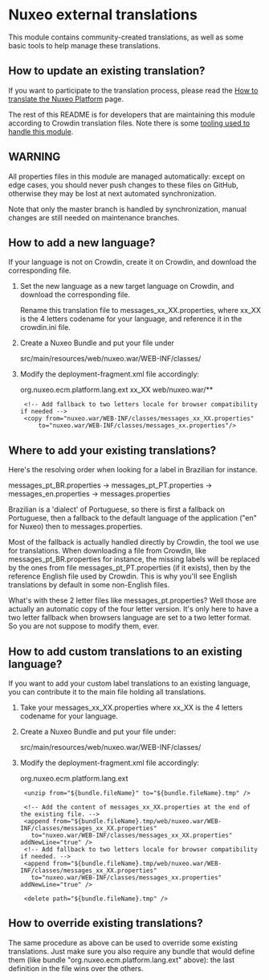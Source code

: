 # Nuxeo external translations

This module contains community-created translations, as well as some basic
tools to help manage these translations.

## How to update an existing translation?

If you want to participate to the translation process, please read the
[How to translate the Nuxeo Platform](http://doc.nuxeo.com/x/dAQz)
page.

The rest of this README is for developers that are maintaining this
module according to Crowdin translation files. Note there is some
[tooling used to handle this
module](https://github.com/nuxeo/tools-nuxeo-crowdin/).

## WARNING

All properties files in this module are managed automatically: except
on edge cases, you should never push changes to these files on GitHub,
otherwise they may be lost at next automated synchronization.

Note that only the master branch is handled by synchronization, manual
changes are still needed on maintenance branches.


## How to add a new language?

If your language is not on Crowdin, create it on Crowdin, and download
the corresponding file.

1. Set the new language as a new target language on Crowdin, and download
   the corresponding file.

   Rename this translation file to messages_xx_XX.properties, where xx_XX is the 4 letters
codename for your language, and reference it in the crowdin.ini file.

2. Create a Nuxeo Bundle and put your file under

    src/main/resources/web/nuxeo.war/WEB-INF/classes/

3. Modify the deployment-fragment.xml file accordingly:

    <?xml version="1.0"?>
    <fragment version="1">
      <require>org.nuxeo.ecm.platform.lang.ext</require>

      <extension target="faces-config#APPLICATION_LOCALE">
        <locale-config>
          <supported-locale>xx_XX</supported-locale><!-- Your custom locale -->
        </locale-config>
      </extension>

      <install>
        <!-- Unzip the contents of our nuxeo.war into the real nuxeo.war on the server -->
        <unzip from="${bundle.fileName}" to="/" prefix="web">
          <include>web/nuxeo.war/**</include>
        </unzip>

        <!-- Add fallback to two letters locale for browser compatibility if needed -->
        <copy from="nuxeo.war/WEB-INF/classes/messages_xx_XX.properties"
            to="nuxeo.war/WEB-INF/classes/messages_xx.properties"/>

      </install>

    </fragment>


## Where to add your existing translations?

Here's the resolving order when looking for a label in Brazilian for
instance.

messages_pt_BR.properties -> messages_pt_PT.properties -> messages_en.properties -> messages.properties

Brazilian is a 'dialect' of Portuguese, so there is first a fallback
on Portuguese, then a fallback to the default language of the
application ("en" for Nuxeo) then to messages.properties.

Most of the fallback is actually handled directly by Crowdin, the tool
we use for translations. When downloading a file from Crowdin, like
messages_pt_BR.properties for instance, the missing labels will be
replaced by the ones from file messages_pt_PT.properties (if it
exists), then by the reference English file used by Crowdin. This is
why you'll see English translations by default in some non-English
files.

What's with these 2 letter files like messages_pt.properties? Well
those are actually an automatic copy of the four letter version. It's
only here to have a two letter fallback when browsers language are set
to a two letter format. So you are not suppose to modify them, ever.


## How to add custom translations to an existing language?

If you want to add your custom label translations to an existing
language, you can contribute it to the main file holding all
translations.

1. Take your messages_xx_XX.properties where xx_XX is the 4 letters
   codename for your language.

2. Create a Nuxeo Bundle and put your file under:

    src/main/resources/web/nuxeo.war/WEB-INF/classes/

3. Modify the deployment-fragment.xml file accordingly:

    <?xml version="1.0"?>
    <fragment version="1">
      <require>org.nuxeo.ecm.platform.lang.ext</require>

      <install>
        <delete path="${bundle.fileName}.tmp" />
        <mkdir path="${bundle.fileName}.tmp" />

        <unzip from="${bundle.fileName}" to="${bundle.fileName}.tmp" />

        <!-- Add the content of messages_xx_XX.properties at the end of the existing file. -->
        <append from="${bundle.fileName}.tmp/web/nuxeo.war/WEB-INF/classes/messages_xx_XX.properties"
          to="nuxeo.war/WEB-INF/classes/messages_xx_XX.properties" addNewLine="true" />
        <!-- Add fallback to two letters locale for browser compatibility if needed. -->
        <append from="${bundle.fileName}.tmp/web/nuxeo.war/WEB-INF/classes/messages_xx_XX.properties"
          to="nuxeo.war/WEB-INF/classes/messages_xx.properties" addNewLine="true" />

        <delete path="${bundle.fileName}.tmp" />
      </install>

    </fragment>


## How to override existing translations?

The same procedure as above can be used to override some existing
translations. Just make sure you also require any bundle that would
define them (like bundle "org.nuxeo.ecm.platform.lang.ext" above): the
last definition in the file wins over the others.

